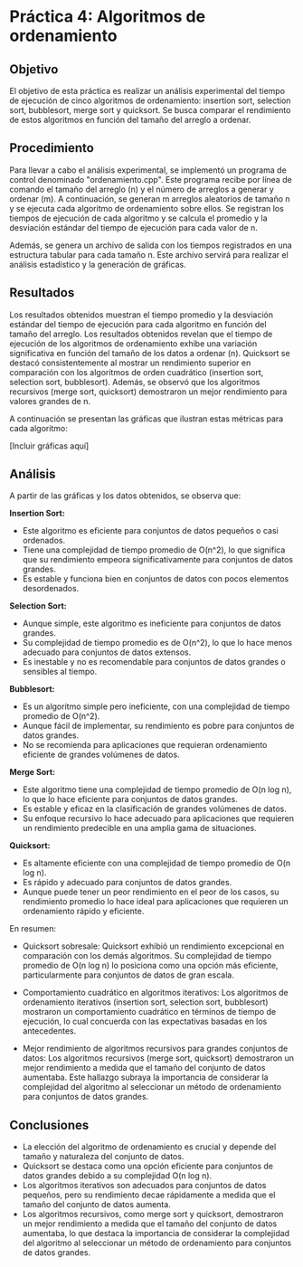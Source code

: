 # Práctica 4: Algoritmos de ordenamiento

## Objetivo

El objetivo de esta práctica es realizar un análisis experimental del tiempo de ejecución de cinco algoritmos de ordenamiento: insertion sort, selection sort, bubblesort, merge sort y quicksort. Se busca comparar el rendimiento de estos algoritmos en función del tamaño del arreglo a ordenar.

## Procedimiento

Para llevar a cabo el análisis experimental, se implementó un programa de control denominado "ordenamiento.cpp". Este programa recibe por línea de comando el tamaño del arreglo (n) y el número de arreglos a generar y ordenar (m). A continuación, se generan m arreglos aleatorios de tamaño n y se ejecuta cada algoritmo de ordenamiento sobre ellos. Se registran los tiempos de ejecución de cada algoritmo y se calcula el promedio y la desviación estándar del tiempo de ejecución para cada valor de n.

Además, se genera un archivo de salida con los tiempos registrados en una estructura tabular para cada tamaño n. Este archivo servirá para realizar el análisis estadístico y la generación de gráficas.

## Resultados

Los resultados obtenidos muestran el tiempo promedio y la desviación estándar del tiempo de ejecución para cada algoritmo en función del tamaño del arreglo.
Los resultados obtenidos revelan que el tiempo de ejecución de los algoritmos de ordenamiento exhibe una variación significativa en función del tamaño de los datos a ordenar (n). Quicksort se destacó consistentemente al mostrar un rendimiento superior en comparación con los algoritmos de orden cuadrático (insertion sort, selection sort, bubblesort). Además, se observó que los algoritmos recursivos (merge sort, quicksort) demostraron un mejor rendimiento para valores grandes de n. 

A continuación se presentan las gráficas que ilustran estas métricas para cada algoritmo:

[Incluir gráficas aquí]

## Análisis

A partir de las gráficas y los datos obtenidos, se observa que:

**Insertion Sort:**
- Este algoritmo es eficiente para conjuntos de datos pequeños o casi ordenados.
- Tiene una complejidad de tiempo promedio de O(n^2), lo que significa que su rendimiento empeora significativamente para conjuntos de datos grandes.
- Es estable y funciona bien en conjuntos de datos con pocos elementos desordenados.

**Selection Sort:**
- Aunque simple, este algoritmo es ineficiente para conjuntos de datos grandes.
- Su complejidad de tiempo promedio es de O(n^2), lo que lo hace menos adecuado para conjuntos de datos extensos.
- Es inestable y no es recomendable para conjuntos de datos grandes o sensibles al tiempo.

**Bubblesort:**
- Es un algoritmo simple pero ineficiente, con una complejidad de tiempo promedio de O(n^2).
- Aunque fácil de implementar, su rendimiento es pobre para conjuntos de datos grandes.
- No se recomienda para aplicaciones que requieran ordenamiento eficiente de grandes volúmenes de datos.

**Merge Sort:**
- Este algoritmo tiene una complejidad de tiempo promedio de O(n log n), lo que lo hace eficiente para conjuntos de datos grandes.
- Es estable y eficaz en la clasificación de grandes volúmenes de datos.
- Su enfoque recursivo lo hace adecuado para aplicaciones que requieren un rendimiento predecible en una amplia gama de situaciones.

**Quicksort:**
- Es altamente eficiente con una complejidad de tiempo promedio de O(n log n).
- Es rápido y adecuado para conjuntos de datos grandes.
- Aunque puede tener un peor rendimiento en el peor de los casos, su rendimiento promedio lo hace ideal para aplicaciones que requieren un ordenamiento rápido y eficiente.

En resumen:

- Quicksort sobresale: Quicksort exhibió un rendimiento excepcional en comparación con los demás algoritmos. Su complejidad de tiempo promedio de O(n log n) lo posiciona como una opción más eficiente, particularmente para conjuntos de datos de gran escala.

- Comportamiento cuadrático en algoritmos iterativos: Los algoritmos de ordenamiento iterativos (insertion sort, selection sort, bubblesort) mostraron un comportamiento cuadrático en términos de tiempo de ejecución, lo cual concuerda con las expectativas basadas en los antecedentes.

- Mejor rendimiento de algoritmos recursivos para grandes conjuntos de datos: Los algoritmos recursivos (merge sort, quicksort) demostraron un mejor rendimiento a medida que el tamaño del conjunto de datos aumentaba. Este hallazgo subraya la importancia de considerar la complejidad del algoritmo al seleccionar un método de ordenamiento para conjuntos de datos grandes.

## Conclusiones

- La elección del algoritmo de ordenamiento es crucial y depende del tamaño y naturaleza del conjunto de datos.
- Quicksort se destaca como una opción eficiente para conjuntos de datos grandes debido a su complejidad O(n log n).
- Los algoritmos iterativos son adecuados para conjuntos de datos pequeños, pero su rendimiento decae rápidamente a medida que el tamaño del conjunto de datos aumenta.
- Los algoritmos recursivos, como merge sort y quicksort, demostraron un mejor rendimiento a medida que el tamaño del conjunto de datos aumentaba, lo que destaca la importancia de considerar la complejidad del algoritmo al seleccionar un método de ordenamiento para conjuntos de datos grandes.
